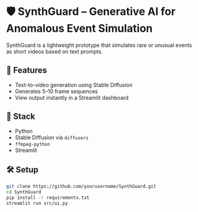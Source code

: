 # 🛡️ SynthGuard – Generative AI for Anomalous Event Simulation

SynthGuard is a lightweight prototype that simulates rare or unusual events as short videos based on text prompts.

## 🚀 Features

- Text-to-video generation using Stable Diffusion
- Generates 5–10 frame sequences
- View output instantly in a Streamlit dashboard

## 🧰 Stack

- Python
- Stable Diffusion via `diffusers`
- `ffmpeg-python`
- Streamlit

## 🛠️ Setup

```bash
git clone https://github.com/yourusername/SynthGuard.git
cd SynthGuard
pip install -r requirements.txt
streamlit run src/ui.py